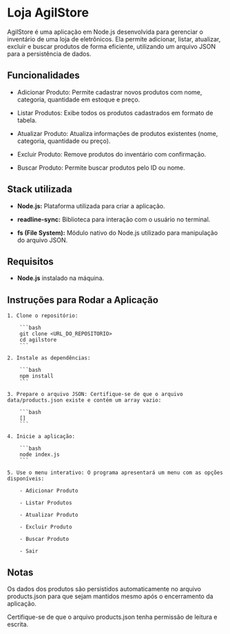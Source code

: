 
# Loja AgilStore

AgilStore é uma aplicação em Node.js desenvolvida para gerenciar o inventário de uma loja de eletrônicos. Ela permite adicionar, listar, atualizar, excluir e buscar produtos de forma eficiente, utilizando um arquivo JSON para a persistência de dados.


## Funcionalidades

- Adicionar Produto: Permite cadastrar novos produtos com nome, categoria, quantidade em estoque e preço.

- Listar Produtos: Exibe todos os produtos cadastrados em formato de tabela.

- Atualizar Produto: Atualiza informações de produtos existentes (nome, categoria, quantidade ou preço).

- Excluir Produto: Remove produtos do inventário com confirmação.

- Buscar Produto: Permite buscar produtos pelo ID ou nome.




## Stack utilizada

- **Node.js:** Plataforma utilizada para criar a aplicação.

- **readline-sync:** Biblioteca para interação com o usuário no terminal.

- **fs (File System):** Módulo nativo do Node.js utilizado para manipulação do arquivo JSON.




## Requisitos

- **Node.js** instalado na máquina.
## Instruções para Rodar a Aplicação


    1. Clone o repositório:

        ```bash
        git clone <URL_DO_REPOSITORIO>
        cd agilstore
        ```
    
    2. Instale as dependências:

        ```bash
        npm install
        ```
    
    3. Prepare o arquivo JSON: Certifique-se de que o arquivo data/products.json existe e contém um array vazio:

        ```bash
        []
        ```

    4. Inicie a aplicação:

        ```bash
        node index.js
        ```
    
    5. Use o menu interativo: O programa apresentará um menu com as opções disponíveis:

        - Adicionar Produto

        - Listar Produtos

        - Atualizar Produto

        - Excluir Produto

        - Buscar Produto

        - Sair
## Notas

Os dados dos produtos são persistidos automaticamente no arquivo products.json para que sejam mantidos mesmo após o encerramento da aplicação.

Certifique-se de que o arquivo products.json tenha permissão de leitura e escrita.

